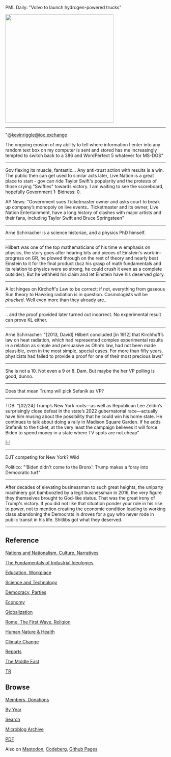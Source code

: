 
PML Daily: "Volvo to launch hydrogen-powered trucks"

<img width='340' src='https://i0.wp.com/www.pmldaily.com/wp-content/uploads/2024/05/volvo-truck-with-combustion-engine-running-on-hydrogen_original-file.jpg?w=900&ssl=1'/> 

---

"@kevinriggle@ioc.exchange

The ongoing erosion of my ability to tell where information I enter
into any random text box on my computer is sent and stored has me
increasingly tempted to switch back to a 386 and WordPerfect 5
whatever for MS-DOS"

---

Gov flexing its muscle, fantastic... Any anti-trust action with
results is a win. The public then can get used to similar acts later,
Live Nation is a great place to start - gov can ride Taylor Swift's
popularity and the protests of those crying "Swifties" towards
victory. I am waiting to see the scoreboard, hopefully Government 1:
Bidness: 0.

AP News: "Government sues Ticketmaster owner and asks court to break
up company’s monopoly on live events.. Ticketmaster and its owner,
Live Nation Entertainment, have a long history of clashes with major
artists and their fans, including Taylor Swift and Bruce Springsteen"

---

Arne Schirracher is a science historian, and a physics PhD himself.

---

Hilbert was one of the top mathematicians of his time w emphasis on
physics, the story goes after hearing bits and pieces of Einstein's
work-in-progress on GR, he plowed through on the rest of theory and
nearly beat Einstein to it for the final product (bcz his grasp of
math fundamentals and its relation to physics were so strong, he could
crush it even as a complete outsider). But he withheld his claim and
let Einstein have his deserved glory.

---

A lot hinges on Kirchoff's Law to be correct; if not, everything from
gaseous Sun theory to Hawking radiation is in question. Cosmologists will
be *phucked*. Well even more than they already are..

---

.. and the proof provided later turned out incorrect. No experimental
result can prove KL either. 

---

Arne Schirracher: "[2013, David] Hilbert concluded [in 1912] that
Kirchhoff’s law on heat radiation, which had represented complex
experimental results in a relation as simple and persuasive as Ohm’s
law, had not been made plausible, even in the most simple, special
cases. For more than fifty years, physicists had failed to provide a
proof for one of their most precious laws"

---

She is not a 10. Not even a 9 or 8. Dam. But maybe the her VP polling
is good, dunno.

---

Does that mean Trump will pick Sefanik as VP?

---

TDB: "[02/24] Trump’s New York roots—as well as Republican Lee
Zeldin’s surprisingly close defeat in the state’s 2022 gubernatorial
race—actually have him musing about the possibility that he could win
his home state. He continues to talk about doing a rally in Madison
Square Garden. If he adds Stefanik to the ticket, at the very least
the campaign believes it will force Biden to spend money in a state
where TV spots are not cheap"

[[-]](https://www.thedailybeast.com/heres-why-elise-stefanik-will-be-trumps-pick-for-vice-president)

---

DJT competing for New York? Wild

Politico: "‘Biden didn't come to the Bronx’: Trump makes a foray into
Democratic turf"

---

After decades of elevating businessman to such great heights, the
uniparty machinery got bamboozled by a legit businessman in 2016, the
very figure they themselves brought to God-like status. That was the
great irony of Trump's victory. If you did not like that situation
ponder your role in his rise to power, not to mention creating the
economic condition leading to working class abandoning the Democrats
in droves for a guy who never rode in public transit in his
life. Shitlibs got what they deserved. 

---

## Reference

[Nations and Nationalism, Culture, Narratives](0119/2013/02/nations-and-nationalism.html)

[The Fundamentals of Industrial Ideologies](0119/2011/04/fundamentals-of-industrial-ideologies.html)

[Education, Workplace](0119/2017/09/education-workplace.html)

[Science and Technology](0119/2018/09/science-technology.html)

[Democracy, Parties](0119/2016/11/democracy.html)

[Economy](2021/01/economy.html)

[Globalization](0119/2018/09/globalization.html)

[Rome, The First Wave, Religion](0119/2017/12/rome.html)

[Human Nature & Health](2020/07/human-nature.html)

[Climate Change](2022/01/climate.html)

[Reports](2021/01/reports.html)

[The Middle East](0119/2019/07/middleeast.html)

[TR](../tr/index.html)

## Browse

[Members, Donations](2022/08/members.html)

[By Year](years.html)

[Search](search.html)

[Microblog Archive](mbl/index.html)

[PDF](https://drive.google.com/uc?export=view&id=1FSi-1MnqXVq_PVTEXzzflwN8-7h92N_R)

Also on 
[Mastodon](https://fosstodon.org/@muratk5n),
[Codeberg](https://muratk5n.codeberg.page/en/),
[Github Pages](https://muratk5n.github.io/thirdwave/en/)
